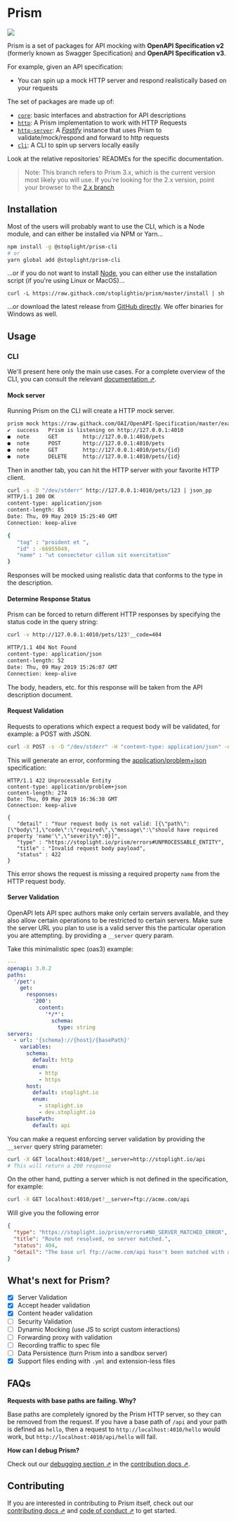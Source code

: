# Prism

<a href="https://codeclimate.com/github/stoplightio/prism/test_coverage"><img src="https://api.codeclimate.com/v1/badges/f5e363a7eb5b8f4e570f/test_coverage" /></a>

Prism is a set of packages for API mocking with **OpenAPI Specification v2** (formerly known as Swagger Specification) and **OpenAPI Specification v3**.

For example, given an API specification:

- You can spin up a mock HTTP server and respond realistically based on your requests

The set of packages are made up of:

- [`core`][core]: basic interfaces and abstraction for API descriptions
- [`http`][http]: A Prism implementation to work with HTTP Requests
- [`http-server`][http-server]: A _[Fastify]_ instance that uses Prism to validate/mock/respond and forward to http requests
- [`cli`][cli]: A CLI to spin up servers locally easily

Look at the relative repositories' READMEs for the specific documentation.

> Note: This branch refers to Prism 3.x, which is the current version most likely you will use. If you're looking for the 2.x version, point your browser to the [2.x branch][2.x]

## Installation

Most of the users will probably want to use the CLI, which is a Node module, and can either be installed via NPM or Yarn…

```bash
npm install -g @stoplight/prism-cli
# or
yarn global add @stoplight/prism-cli
```

…or if you do not want to install [Node](https://nodejs.org), you can either use the installation script (if you're using Linux or MacOS)…

```
curl -L https://raw.githack.com/stoplightio/prism/master/install | sh
```

…or download the latest release from [GitHub directly][download-release]. We offer binaries for Windows as well.

## Usage

### CLI

We'll present here only the main use cases. For a complete overview of the CLI, you can consult the relevant [documentation ⇗][cli-docs].

#### Mock server

Running Prism on the CLI will create a HTTP mock server.

```bash
prism mock https://raw.githack.com/OAI/OpenAPI-Specification/master/examples/v3.0/petstore-expanded.yaml
✔  success   Prism is listening on http://127.0.0.1:4010
●  note      GET        http://127.0.0.1:4010/pets
●  note      POST       http://127.0.0.1:4010/pets
●  note      GET        http://127.0.0.1:4010/pets/{id}
●  note      DELETE     http://127.0.0.1:4010/pets/{id}
```

Then in another tab, you can hit the HTTP server with your favorite HTTP client.

```bash
curl -s -D "/dev/stderr" http://127.0.0.1:4010/pets/123 | json_pp
HTTP/1.1 200 OK
content-type: application/json
content-length: 85
Date: Thu, 09 May 2019 15:25:40 GMT
Connection: keep-alive

{
   "tag" : "proident et ",
   "id" : -66955049,
   "name" : "ut consectetur cillum sit exercitation"
}
```

Responses will be mocked using realistic data that conforms to the type in the description.

#### Determine Response Status

Prism can be forced to return different HTTP responses by specifying the status code in the query
string:

```bash
curl -v http://127.0.0.1:4010/pets/123?__code=404

HTTP/1.1 404 Not Found
content-type: application/json
content-length: 52
Date: Thu, 09 May 2019 15:26:07 GMT
Connection: keep-alive
```

The body, headers, etc. for this response will be taken from the API description document.

#### Request Validation

Requests to operations which expect a request body will be validated, for example: a POST with JSON.

```bash
curl -X POST -s -D "/dev/stderr" -H "content-type: application/json" -d '{"tag":"Stowford"}' http://127.0.0.1:4010/pets | json_pp
```

This will generate an error, conforming the [application/problem+json][rfc7807] specification:

```
HTTP/1.1 422 Unprocessable Entity
content-type: application/problem+json
content-length: 274
Date: Thu, 09 May 2019 16:36:38 GMT
Connection: keep-alive

{
   "detail" : "Your request body is not valid: [{\"path\":[\"body\"],\"code\":\"required\",\"message\":\"should have required property 'name'\",\"severity\":0}]",
   "type" : "https://stoplight.io/prism/errors#UNPROCESSABLE_ENTITY",
   "title" : "Invalid request body payload",
   "status" : 422
}
```

This error shows the request is missing a required property `name` from the HTTP request body.

#### Server Validation

OpenAPI lets API spec authors make only certain servers available, and they also allow certain operations to be restricted to certain servers. Make sure the server URL you plan to use is a valid server this the particular operation you are attempting.
by providing a `__server` query param.

Take this minimalistic spec (oas3) example:

```yaml
---
openapi: 3.0.2
paths:
  '/pet':
    get:
      responses:
        '200':
          content:
            '*/*':
              schema:
                type: string
servers:
  - url: '{schema}://{host}/{basePath}'
    variables:
      schema:
        default: http
        enum:
          - http
          - https
      host:
        default: stoplight.io
        enum:
          - stoplight.io
          - dev.stoplight.io
      basePath:
        default: api
```

You can make a request enforcing server validation by providing the `__server` query string parameter:

```bash
curl -X GET localhost:4010/pet?__server=http://stoplight.io/api
# This will return a 200 response
```

On the other hand, putting a server which is not defined in the specification, for example:

```bash
curl -X GET localhost:4010/pet?__server=ftp://acme.com/api
```

Will give you the following error

```json
{
  "type": "https://stoplight.io/prism/errors#NO_SERVER_MATCHED_ERROR",
  "title": "Route not resolved, no server matched.",
  "status": 404,
  "detail": "The base url ftp://acme.com/api hasn't been matched with any of the provided servers"
}
```

## What's next for Prism?

- [x] Server Validation
- [x] Accept header validation
- [x] Content header validation
- [ ] Security Validation
- [ ] Dynamic Mocking (use JS to script custom interactions)
- [ ] Forwarding proxy with validation
- [ ] Recording traffic to spec file
- [ ] Data Persistence (turn Prism into a sandbox server)
- [x] Support files ending with `.yml` and extension-less files

## FAQs

**Requests with base paths are failing. Why?**

Base paths are completely ignored by the Prism HTTP server, so they can be removed from the request.
If you have a base path of `/api` and your path is defined as `hello`, then a request to
`http://localhost:4010/hello` would work, but `http://localhost:4010/api/hello` will fail.

**How can I debug Prism?**

Check out our [debugging section ⇗][debugging] in the [contribution docs ⇗][contributing].

## Contributing

If you are interested in contributing to Prism itself, check out our [contributing docs ⇗][contributing] and [code of conduct ⇗][code_of_conduct] to get started.

[code_of_conduct]: CODE_OF_CONDUCT.md
[contributing]: CONTRIBUTING.md
[debugging]: CONTRIBUTING.md#debugging
[fastify]: https://www.fastify.io/
[graphite]: https://github.com/stoplightio/graphite
[download-release]: https://github.com/stoplightio/prism/releases/latest
[rfc7807]: https://tools.ietf.org/html/rfc7807
[core]: https://www.npmjs.com/package/@stoplight/prism-core
[http]: https://www.npmjs.com/package/@stoplight/prism-http
[http-server]: https://www.npmjs.com/package/@stoplight/prism-http-server
[cli]: https://www.npmjs.com/package/@stoplight/prism-cli
[2.x]: https://github.com/stoplightio/prism/tree/2.x
[cli-docs]: packages/cli/README.md
